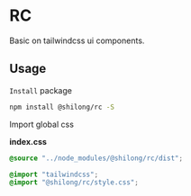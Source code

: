 # RC

Basic on tailwindcss ui components.

## Usage

`Install` package

```sh
npm install @shilong/rc -S
```

Import global css

**index.css**

```css
@source "../node_modules/@shilong/rc/dist";

@import "tailwindcss";
@import "@shilong/rc/style.css";
```

